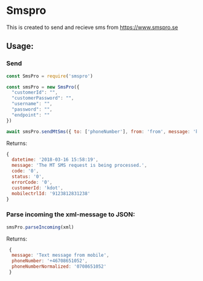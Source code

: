 # Smspro

This is created to send and recieve sms from https://www.smspro.se


## Usage: 
### Send
```javascript
const SmsPro = require('smspro')

const smsPro = new SmsPro({
  "customerId": "",
  "customerPassword": "",
  "username": "",
  "password": "",
  "endpoint": ""
})

await smsPro.sendMtSms({ to: ['phoneNumber'], from: 'from', message: 'k-dot is amazing'})
```
Returns: 
```javascript
{
  datetime: '2018-03-16 15:58:19',
  message: 'The MT SMS request is being processed.',
  code: '0',
  status: '0',
  errorCode: '0',
  customerId: 'kdot',
  mobilectrlId: '9123812831238'
}
```

### Parse incoming the xml-message to JSON:
```javascript
smsPro.parseIncoming(xml)
```
Returns:
```javascript
 { 
  message: 'Text message from mobile',
  phoneNumber: '+46708651052',
  phoneNumberNormalized: '0708651052'
 }
```
